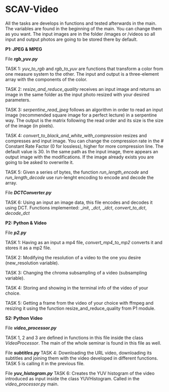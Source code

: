 # SCAV-Video

All the tasks are develops in functions and tested afterwards in the main. The variables are found in the beginning of the main. You can change them as you want. The input images are in the folder /images or /videos so all input and output photos are going to be stored there by default.

**P1: JPEG & MPEG**

File **_rgb_yuv.py_**

TASK 1: _yuv_to_rgb_ and _rgb_to_yuv_ are functions that transform a color from one measure system to the other. The input and output is a three-element array with the components of the color.

TASK 2: _resize_and_reduce_quality_ receives an input image and returns an image in the same folder as the input photo resized with your desired parameters. 

TASK 3: _serpentine_read_jpeg_ follows an algorithm in order to read an input image (recommended square image for a perfect lecture) in a serpentine way. The output is the matrix following the read order and its size is the size of the image (in pixels).

TASK 4: _convert_to_black_and_white_with_compression_ resizes and compresses and input image. You can change the compression rate in the # Constant Rate Factor (0 for lossless), higher for more compression line. The default value is 30. In the same path as the input image, there appears an output image with the modifications. If the image already exists you are going to be asked to overwrite it.

TASK 5: Given a series of bytes, the function _run_length_encode_ and _run_length_decode_ use run-lenght encoding to encode and decode the array.


File **_DCTConverter.py_**

TASK 6: Using an input an image data, this file encodes and decodes it using DCT.
Functions implemented: __init_, __dct_, __idct_, _convert_to_dct_, _decode_dct_

**P2: Python & Video**

File **_p2.py_**

TASK 1: Having as an input a mp4 file,  _convert_mp4_to_mp2_ converts it and stores it as a mp2 file.

TASK 2: Modifying the resolution of a video to the one you desire (new_resolution variable).

TASK 3: Changing the chroma subsampling of a video (subsampling variable).

TASK 4: Storing and showing in the terminal info of the video of your choice.

TASK 5: Getting a frame from the video of your choice with ffmpeg and resizing it using the function resize_and_reduce_quality from P1 module.

**S2: Python Video**

File **_video_processor.py_**

TASK 1, 2 and 3 are defined in functions in this file inside the class _VideoProcessor_. The main of the whole seminar is found in this file as well.

File **_subtitles.py_**
TASK 4: Downloading the URL video, downloading its subtitles and joining them with the video developed in different functions.
TASK 5 is calling it in the previous file.

File **_yuv_histogram.py_**
TASK 6: Creates the YUV histogram of the video introduced as input inside the class YUVHistogram. Called in the _video_processor.py_ main.
